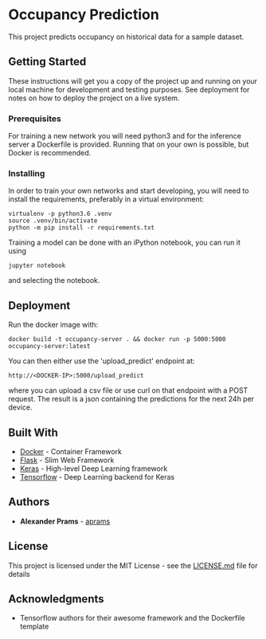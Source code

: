 # Occupancy Prediction

This project predicts occupancy on historical data for a sample dataset.

## Getting Started

These instructions will get you a copy of the project up and running on your local machine for development and testing purposes. See deployment for notes on how to deploy the project on a live system.

### Prerequisites

For training a new network you will need python3 and for the inference server a Dockerfile is provided. Running that on your own is possible, but Docker is recommended.


### Installing

In order to train your own networks and start developing, you will need to install the requirements, preferably in a virtual environment:


```
virtualenv -p python3.6 .venv
source .venv/bin/activate
python -m pip install -r requirements.txt
```

Training a model can be done with an iPython notebook, you can run it using
```
jupyter notebook
```
and selecting the notebook.

## Deployment

Run the docker image with:

```
docker build -t occupancy-server . && docker run -p 5000:5000 occupancy-server:latest
```

You can then either use the 'upload_predict' endpoint at:
```
http://<DOCKER-IP>:5000/upload_predict
```

where you can upload a csv file or use curl on that endpoint with a POST request.
The result is a json containing the predictions for the next 24h per device.

## Built With

* [Docker](https://www.docker.com/) - Container Framework
* [Flask](http://flask.pocoo.org/) - Slim Web Framework
* [Keras](https://keras.io/) - High-level Deep Learning framework
* [Tensorflow](https://www.tensorflow.org/) - Deep Learning backend for Keras

## Authors

* **Alexander Prams** - [aprams](https://github.com/aprams)

## License

This project is licensed under the MIT License - see the [LICENSE.md](LICENSE.md) file for details

## Acknowledgments

* Tensorflow authors for their awesome framework and the Dockerfile template


